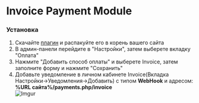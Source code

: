 <h1>Invoice Payment Module</h1>

<h3>Установка</h3>

1. Скачайте [плагин]() и распакуйте его в корень вашего сайта
2. В админ-панели перейдите в "Настройки", затем выберете вкладку "Оплата"
3. Нажмите "Добавить способ оплаты" и выберете Invoice, затем заполните форму и нажмите "Сохранить"
4. Добавьте уведомление в личном кабинете Invoice(Вкладка Настройки->Уведомления->Добавить)
   с типом **WebHook** и адресом: **%URL сайта%/payments.php/invoice**<br>
   ![Imgur](https://imgur.com/lMmKhj1.png)
